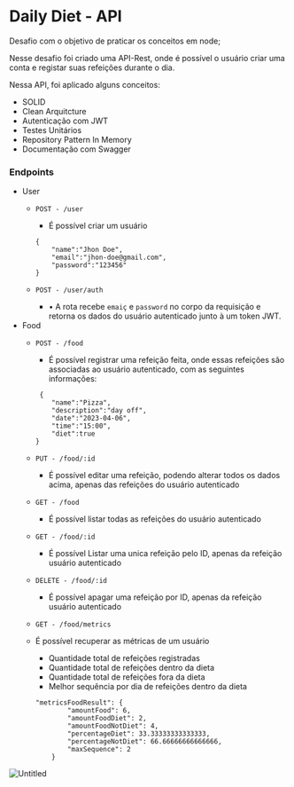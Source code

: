 # Daily Diet - API

Desafio com o objetivo de praticar os conceitos em node;

Nesse desafio foi criado uma API-Rest, onde é possível o usuário criar uma conta e registar suas refeições durante o dia. 

Nessa API, foi aplicado alguns conceitos:

- SOLID
- Clean Arquitcture
- Autenticação com JWT
- Testes Unitários
- Repository Pattern In Memory
- Documentação com Swagger

### Endpoints

- User
    - `POST - /user`
        - É possível criar um usuário
        
        ```tsx
        {
        	"name":"Jhon Doe",
        	"email":"jhon-doe@gmail.com",
        	"password":"123456"
        }
        ```
        
    - `POST - /user/auth`
        - • A rota recebe `emaiç` e `password` no corpo da requisição e retorna os dados do usuário autenticado junto à um token JWT.
- Food
    - `POST - /food`
        - É possível registrar uma refeição feita, onde essas refeições são associadas ao usuário autenticado, com as seguintes informações:
        
        ```tsx
         {
        	"name":"Pizza",
        	"description":"day off",
        	"date":"2023-04-06",
        	"time":"15:00",
        	"diet":true
        }
        ```
        
    - `PUT - /food/:id`
        - É possível editar uma refeição, podendo alterar todos os dados acima, apenas das refeições do usuário autenticado
    - `GET - /food`
        - É possível listar todas as refeições do usuário autenticado
    - `GET - /food/:id`
        - É possível Listar uma unica refeição pelo ID, apenas da refeição usuário autenticado
    - `DELETE - /food/:id`
        - É possível apagar uma refeição por ID, apenas da refeição usuário autenticado
    - `GET - /food/metrics`
    - É possível recuperar as métricas de um usuário
        - Quantidade total de refeições	registradas
        - Quantidade total de refeições	dentro da dieta
        - Quantidade total de refeições	fora da dieta
        - Melhor sequência por dia de	refeições dentro da dieta
        
        ```tsx
        "metricsFoodResult": {
        		"amountFood": 6,
        		"amountFoodDiet": 2,
        		"amountFoodNotDiet": 4,
        		"percentageDiet": 33.33333333333333,
        		"percentageNotDiet": 66.66666666666666,
        		"maxSequence": 2
        	}
        ```
        

![Untitled](Daily%20Diet%20-%20API%2008abac65fc254dfe80631cbb066630cd/Untitled.png)